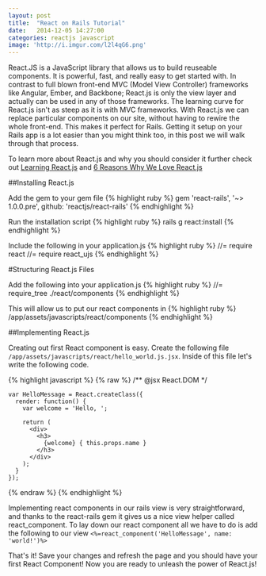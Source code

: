 ```yaml
---
layout: post
title:  "React on Rails Tutorial"
date:   2014-12-05 14:27:00
categories: reactjs javascript
image: 'http://i.imgur.com/l2l4qG6.png'
---
```


React.JS is a JavaScript library that allows us to build reuseable components.  It is powerful, fast, and really easy to get started with. In contrast to full blown front-end MVC (Model View Controller) frameworks like Angular, Ember, and Backbone; React.js is only the view layer and actually can be used in any of those frameworks.  The learning curve for React.js isn't as steep as it is with MVC frameworks. With React.js we can replace particular components on our site, without having to rewire the whole front-end.  This makes it perfect for Rails.  Getting it setup on your Rails app is a lot easier than you might think too, in this post we will walk through that process.


To learn more about React.js and why you should consider it further check out [Learning React.js](http://scotch.io/tutorials/javascript/learning-react-getting-started-and-concepts) and [6 Reasons Why We Love React.js](http://www.syncano.com/reactjs-reasons-why-part-1/)

##Installing React.js

Add the gem to your gem file
{% highlight ruby %}
gem 'react-rails', '~> 1.0.0.pre', github: 'reactjs/react-rails'
{% endhighlight %}  

Run the installation script
{% highlight ruby %}
rails g react:install
{% endhighlight %}

Include the following in your application.js
{% highlight ruby %}
//= require react
//= require react_ujs
{% endhighlight %}


#Structuring React.js Files

Add the following into your application.js
{% highlight ruby %}
//= require_tree ./react/components
{% endhighlight %}

This will allow us to put our react components in 
{% highlight ruby %}
/app/assets/javascripts/react/components
{% endhighlight %}

##Implementing React.js

Creating out first React component is easy.  Create the following file `/app/assets/javascripts/react/hello_world.js.jsx`.  Inside of this file let's write the following code.

  {% highlight javascript %}
  {% raw %}
    /** @jsx React.DOM */

    var HelloMessage = React.createClass({
      render: function() {
        var welcome = 'Hello, ';

        return (
          <div>
            <h3>
              {welcome} { this.props.name }
            </h3>
          </div>
        );
      }
    });
  {% endraw %}
  {% endhighlight %}


Implementing react components in our rails view is very straightforward, and thanks to the react-rails gem it gives us a nice view helper called react_component.  To lay down our react component all we have to do is add the following to our view `<%=react_component('HelloMessage', name: 'world!')%>`

That's it!  Save your changes and refresh the page and you should have your first React Component!  Now you are ready to unleash the power of React.js!